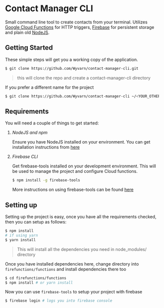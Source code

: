 # Contact Manager CLI

Small command line tool to create contacts from your terminal. Utilizes [Google Cloud Functions](https://cloud.google.com/functions/) for HTTP triggers, [Firebase](https://firebase.google.com) for persistent storage and plain old [NodeJS](https://nodejs.org/en/).

## Getting Started

These simple steps will get you a working copy of the application.

```bash
$ git clone https://github.com/Wyvarn/contact-manager-cli.git
```
> this will clone the repo and create a contact-manager-cli directory

If you prefer a different name for the project

```bash
$ git clone https://github.com/Wyvarn/contact-manager-cli ~/<YOUR_OTHER_NAME_FOR_PROJECT>
```

## Requirements

You will need a couple of things to get started:

1. *NodeJS and npm*

   Ensure you have NodeJS installed on your environment. You can get installation instructions from [here](https://nodejs.org/en/download/)

2. *Firebase CLI*
   
    Get firebase-tools installed on your development environment. This will be used to manage the project and configure Cloud functions.

    ```bash
    $ npm install -g firebase-tools
    ```

    More instructions on using firebase-tools can be found [here](https://firebase.google.com/docs/cli/)

## Setting up

Setting up the project is easy, once you have all the requirements checked, then you can setup as follows:

``` bash
$ npm install
# if using yarn
$ yarn install
```    
> This will install all the dependencies you need in node_modules/ directory

Once you have installed dependencies here, change directory into `firefunctions/functions` and install dependencies there too

```bash
$ cd firefunctions/functions
$ npm install # or yarn install
```

Now you can use `firebase-tools` to setup your project with firebase

``` bash
$ firebase login # logs you into firebase console
```
